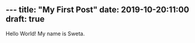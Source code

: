                   ---
title: "My First Post"
date: 2019-10-20:11:00
draft: true
---

Hello World!
My name is Sweta.
